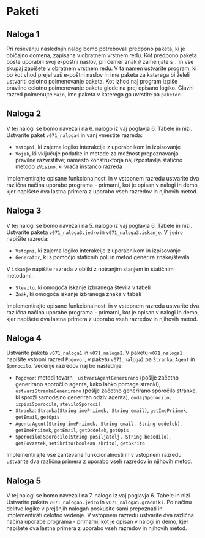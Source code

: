 # Paketi

## Naloga 1

Pri reševanju naslednjih nalog bomo potrebovali predpono paketa, ki je običajno domena, zapisana v obratnem vrstnem redu. Kot predpono paketa boste uporabili svoj e-poštni naslov, pri čemer znak `@` zamenjate s `.` in vse skupaj zapišete v obratnem vrstnem redu. V ta namen ustvarite program, ki bo kot vhod prejel vaš e-poštni naslov in ime paketa za katerega bi želeli ustvariti celotno poimenovanje paketa. Kot izhod naj program izpiše pravilno celotno poimenovanje paketa glede na prej opisano logiko. Glavni razred poimenujte `Main`, ime paketa v katerega ga uvrstite pa `paketor`.

## Naloga 2

V tej nalogi se bomo navezali na 6. nalogo iz vaj poglavja 6. Tabele in nizi. Ustvarite paket `v071_naloga4` in vanj vmestite razreda:

- `Vstopni`, ki zajema logiko interakcije z uporabnikom in izpisovanje
- `Vojak`, ki vključuje podatke in metode za možnost prepoznavanja pravilne razvrstitve; namesto konstruktorja naj izpostavlja statično metodo `zVisino`, ki vrača instanco razreda

Implementirajte opisane funkcionalnosti in v vstopnem razredu ustvarite dva različna načina uporabe programa - primarni, kot je opisan v nalogi in demo, kjer napišete dva lastna primera z uporabo vseh razredov in njihovih metod.

## Naloga 3

V tej nalogi se bomo navezali na 5. nalogo iz vaj poglavja 6. Tabele in nizi. Ustvarite paketa `v071_naloga3.jedro` in `v071_naloga3.iskanje`. V `jedro` napišite razreda:

- `Vstopni`, ki zajema logiko interakcije z uporabnikom in izpisovanje
- `Generator`, ki s pomočjo statičnih polj in metod generira znake/števila

V `iskanje` napišite razreda v obliki z notranjim stanjem in statičnimi metodami:

- `Stevilo`, ki omogoča iskanje izbranega števila v tabeli
- `Znak`, ki omogoča iskanje izbranega znaka v tabeli

Implementirajte opisane funkcionalnosti in v vstopnem razredu ustvarite dva različna načina uporabe programa - primarni, kot je opisan v nalogi in demo, kjer napišete dva lastna primera z uporabo vseh razredov in njihovih metod.

## Naloga 4

Ustvarite paketa `v071_naloga1` in `v071_naloga2`. V paketu `v071_naloga1` napišite vstopni razred `Pogovor`, v paketu `v071_naloga2` pa `Stranka`, `Agent` in `Sporocilo`. Vedenje razredov naj bo naslednje:

- `Pogovor`: metodi tovarn - `ustvariAgentGenerirano` (pošlje začetno generirano sporočilo agenta, kako lahko pomaga stranki), `ustvariStrankaGenerirano` (pošlje začetno generirano sporočilo stranke, ki sproži samodejno generiran odziv agenta), `dodajSporocilo`, `izpisiSporocila`, `steviloSporocil`
- `Stranka`: `Stranka(String imePriimek, String email)`, `getImePriimek`, `getEmail`, `getOpis`
- `Agent`: `Agent(String imePriimek, String email, String oddelek)`, `getImePriimek`, `getEmail`, `getOddelek`, `getOpis`
- `Sporocilo`: `Sporocilo(String posiljatelj, String besedilo)`, `getPovzetek`, `setSkrito(boolean skrito)`, `getSkrito`

Implementirajte vse zahtevane funkcionalnosti in v vstopnem razredu ustvarite dva različna primera z uporabo vseh razredov in njihovih metod.

## Naloga 5

V tej nalogi se bomo navezali na 7. nalogo iz vaj poglavja 6. Tabele in nizi. Ustvarite paketa `v071_naloga5.jedro` in `v071_naloga5.gradniki`. Po načinu delitve logike v prejšnjih nalogah poskusite sami prepoznati in implementirati celotno vedenje. V vstopnem razredu ustvarite dva različna načina uporabe programa - primarni, kot je opisan v nalogi in demo, kjer napišete dva lastna primera z uporabo vseh razredov in njihovih metod.
